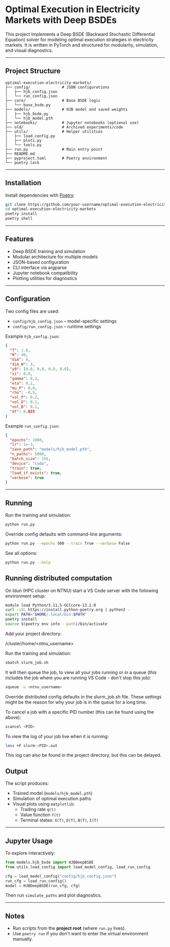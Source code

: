 # Optimal Execution in Electricity Markets with Deep BSDEs

This project implements a Deep BSDE (Backward Stochastic Differential Equation) solver for modeling optimal execution strategies in electricity markets. It is written in PyTorch and structured for modularity, simulation, and visual diagnostics.

---

## Project Structure

```
optimal-execution-electricity-markets/
├── config/              # JSON configurations
│   ├── hjb_config.json
│   └── run_config.json
├── core/                # Base BSDE logic
│   └── base_bsde.py
├── models/              # HJB model and saved weights
│   ├── hjb_bsde.py
│   └── hjb_model.pth
├── notebooks/           # Jupyter notebooks (optional use)
├── old/                 # Archived experiments/code
├── utils/               # Helper utilities
│   ├── load_config.py
│   ├── plots.py
│   └── tools.py
├── run.py               # Main entry point
├── README.md
├── pyproject.toml       # Poetry environment
└── poetry.lock
```

---

## Installation

Install dependencies with [Poetry](https://python-poetry.org/):

```bash
git clone https://github.com/your-username/optimal-execution-electricity-markets.git
cd optimal-execution-electricity-markets
poetry install
poetry shell
```

---

## Features

- Deep BSDE training and simulation
- Modular architecture for multiple models
- JSON-based configuration
- CLI interface via argparse
- Jupyter notebook compatibility
- Plotting utilities for diagnostics

---

## Configuration

Two config files are used:

- `config/hjb_config.json` – model-specific settings
- `config/run_config.json` – runtime settings

Example `hjb_config.json`:
```json
{
  "T": 1.0,
  "N": 40,
  "dim": 4,
  "dim_W": 3,
  "y0": [0.0, 0.0, 0.0, 0.0],
  "xi": 0.0,
  "gamma": 0.2,
  "eta": 0.1,
  "mu_P": 0.0,
  "rho": -0.5,
  "vol_P": 0.2,
  "vol_D": 0.1,
  "vol_B": 0.1,
  "dt": 0.025
}
```

Example `run_config.json`:
```json
{
  "epochs": 1000,
  "lr": 1e-3,
  "save_path": "models/hjb_model.pth",
  "n_paths": 1000,
  "batch_size": 256,
  "device": "cuda",
  "train": true,
  "load_if_exists": true,
  "verbose": true
}
```

---

## Running

Run the training and simulation:

```bash
python run.py
```

Override config defaults with command-line arguments:

```bash
python run.py --epochs 500 --train True --verbose False
```

See all options:

```bash
python run.py --help
```

## Running distributed computation

On Idun (HPC cluster on NTNU) start a VS Code server with the following environment setup:

```bash
module load Python/3.11.5-GCCcore-13.2.0
curl -sSL https://install.python-poetry.org | python3 -
export PATH="$HOME/.local/bin:$PATH"
poetry install
source $(poetry env info --path)/bin/activate
```

Add your project directory:

/cluster/home/<ntnu_username>

Run the training and simulation:

```bash
sbatch slurm_job.sh
```

It will then queue the job, to view all your jobs running or in a queue (this includes the job where you are running VS Code - don't stop this job):

```bash
squeue -u <ntnu_username>
```

Override distributed config defaults in the slurm_job.sh file. These settings might be the reason for why your job is in the queue for a long time.

To cancel a job with a specific PID number (this can be found using the above):

```bash
scancel <PID>
```

To view the log of your job live when it is running:

```bash
less +F slurm-<PID>.out
```

This log can also be found in the project directory, but this can be delayed.

## Output

The script produces:

- Trained model (`models/hjb_model.pth`)
- Simulation of optimal execution paths
- Visual plots using `matplotlib`:
  - Trading rate `q(t)`
  - Value function `Y(t)`
  - Terminal states: `X(T)`, `D(T)`, `B(T)`, `I(T)`

---

## Jupyter Usage

To explore interactively:

```python
from models.hjb_bsde import HJBDeepBSDE
from utils.load_config import load_model_config, load_run_config

cfg = load_model_config("config/hjb_config.json")
run_cfg = load_run_config()
model = HJBDeepBSDE(run_cfg, cfg)
```

Then run `simulate_paths` and plot diagnostics.

---

## Notes

- Run scripts from the **project root** (where `run.py` lives).
- Use `poetry run` if you don't want to enter the virtual environment manually.
